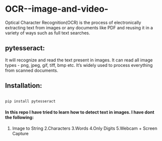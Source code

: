 # OCR--image-and-video-


Optical Character Recognition(OCR) is the process of electronically extracting text from images or any documents like PDF and reusing it in a variety of ways such as full text searches.

## pytesseract:
It will recognize and read the text present in images. It can read all image types - png, jpeg, gif, tiff, bmp etc. It’s widely used to process everything from scanned documents.

## Installation:

```python

pip install pytesseract

```


#### In this repo I have tried to learn how to detect text in images. I have dont the following:
1. Image to String
2.Characters
3.Words
4.Only Digits
5.Webcam + Screen Capture


